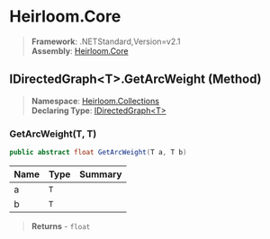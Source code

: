 # Heirloom.Core

> **Framework**: .NETStandard,Version=v2.1  
> **Assembly**: [Heirloom.Core][0]

## IDirectedGraph\<T>.GetArcWeight (Method)

> **Namespace**: [Heirloom.Collections][0]  
> **Declaring Type**: [IDirectedGraph\<T>][1]

### GetArcWeight(T, T)

```cs
public abstract float GetArcWeight(T a, T b)
```

| Name | Type | Summary |
|------|------|---------|
| a    | `T`  |         |
| b    | `T`  |         |

> **Returns** - `float`

[0]: ../../../Heirloom.Core.md
[1]: ../IDirectedGraph[T].md

